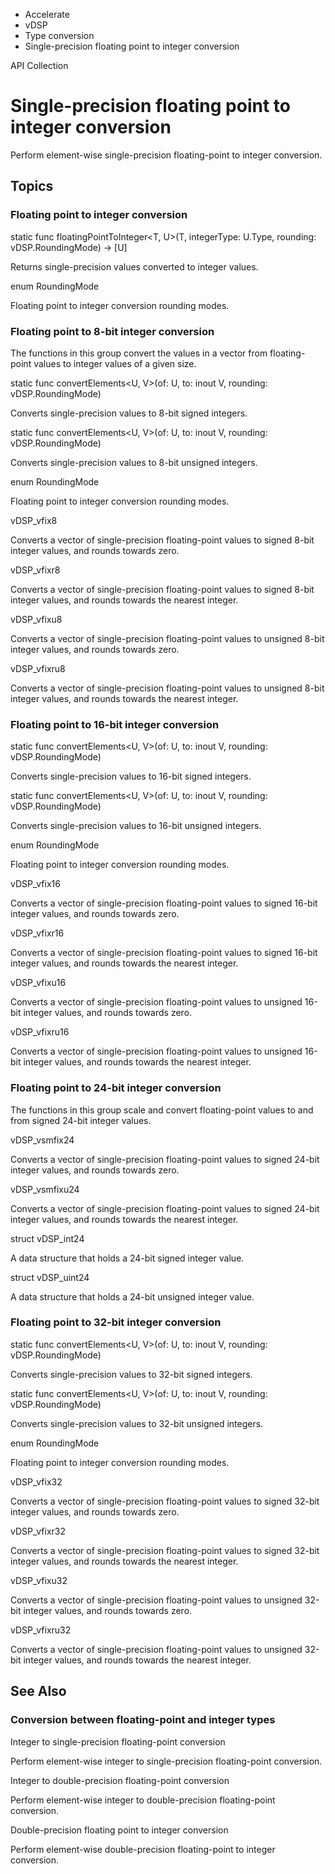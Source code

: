 

- Accelerate
- vDSP
- Type conversion
-  Single-precision floating point to integer conversion 

API Collection

# Single-precision floating point to integer conversion

Perform element-wise single-precision floating-point to integer conversion.

## Topics

### Floating point to integer conversion

static func floatingPointToInteger&lt;T, U>(T, integerType: U.Type, rounding: vDSP.RoundingMode) -> [U]

Returns single-precision values converted to integer values.

enum RoundingMode

Floating point to integer conversion rounding modes.

### Floating point to 8-bit integer conversion

The functions in this group convert the values in a vector from floating-point values to integer values of a given size.

static func convertElements&lt;U, V>(of: U, to: inout V, rounding: vDSP.RoundingMode)

Converts single-precision values to 8-bit signed integers.

static func convertElements&lt;U, V>(of: U, to: inout V, rounding: vDSP.RoundingMode)

Converts single-precision values to 8-bit unsigned integers.

enum RoundingMode

Floating point to integer conversion rounding modes.

vDSP_vfix8

Converts a vector of single-precision floating-point values to signed 8-bit integer values, and rounds towards zero.

vDSP_vfixr8

Converts a vector of single-precision floating-point values to signed 8-bit integer values, and rounds towards the nearest integer.

vDSP_vfixu8

Converts a vector of single-precision floating-point values to unsigned 8-bit integer values, and rounds towards zero.

vDSP_vfixru8

Converts a vector of single-precision floating-point values to unsigned 8-bit integer values, and rounds towards the nearest integer.

### Floating point to 16-bit integer conversion

static func convertElements&lt;U, V>(of: U, to: inout V, rounding: vDSP.RoundingMode)

Converts single-precision values to 16-bit signed integers.

static func convertElements&lt;U, V>(of: U, to: inout V, rounding: vDSP.RoundingMode)

Converts single-precision values to 16-bit unsigned integers.

enum RoundingMode

Floating point to integer conversion rounding modes.

vDSP_vfix16

Converts a vector of single-precision floating-point values to signed 16-bit integer values, and rounds towards zero.

vDSP_vfixr16

Converts a vector of single-precision floating-point values to signed 16-bit integer values, and rounds towards the nearest integer.

vDSP_vfixu16

Converts a vector of single-precision floating-point values to unsigned 16-bit integer values, and rounds towards zero.

vDSP_vfixru16

Converts a vector of single-precision floating-point values to unsigned 16-bit integer values, and rounds towards the nearest integer.

### Floating point to 24-bit integer conversion

The functions in this group scale and convert floating-point values to and from signed 24-bit integer values.

vDSP_vsmfix24

Converts a vector of single-precision floating-point values to signed 24-bit integer values, and rounds towards zero.

vDSP_vsmfixu24

Converts a vector of single-precision floating-point values to signed 24-bit integer values, and rounds towards the nearest integer.

struct vDSP_int24

A data structure that holds a 24-bit signed integer value.

struct vDSP_uint24

A data structure that holds a 24-bit unsigned integer value.

### Floating point to 32-bit integer conversion

static func convertElements&lt;U, V>(of: U, to: inout V, rounding: vDSP.RoundingMode)

Converts single-precision values to 32-bit signed integers.

static func convertElements&lt;U, V>(of: U, to: inout V, rounding: vDSP.RoundingMode)

Converts single-precision values to 32-bit unsigned integers.

enum RoundingMode

Floating point to integer conversion rounding modes.

vDSP_vfix32

Converts a vector of single-precision floating-point values to signed 32-bit integer values, and rounds towards zero.

vDSP_vfixr32

Converts a vector of single-precision floating-point values to signed 32-bit integer values, and rounds towards the nearest integer.

vDSP_vfixu32

Converts a vector of single-precision floating-point values to unsigned 32-bit integer values, and rounds towards zero.

vDSP_vfixru32

Converts a vector of single-precision floating-point values to unsigned 32-bit integer values, and rounds towards the nearest integer.

## See Also

### Conversion between floating-point and integer types

Integer to single-precision floating-point conversion

Perform element-wise integer to single-precision floating-point conversion.

Integer to double-precision floating-point conversion

Perform element-wise integer to double-precision floating-point conversion.

Double-precision floating point to integer conversion

Perform element-wise double-precision floating-point to integer conversion.

